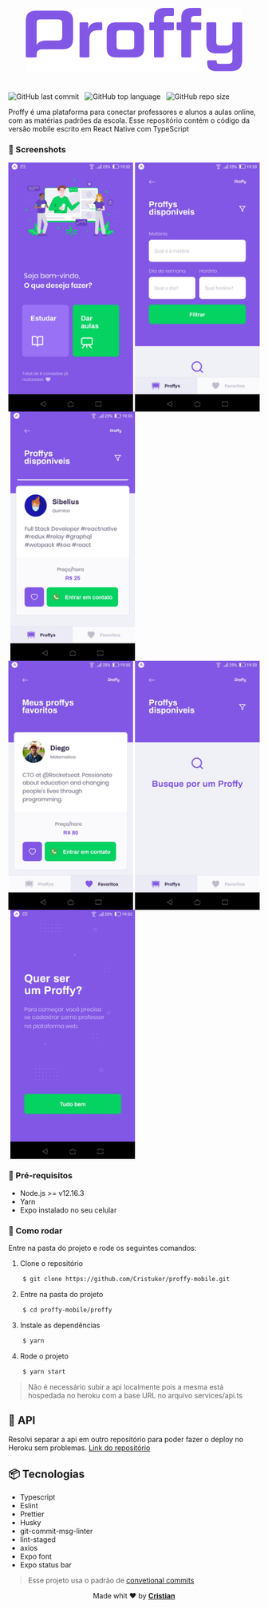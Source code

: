 <p align="center" >
    <img src="./.github/logo.png" alt="Logo"/>
</p>

#

![GitHub last commit](https://img.shields.io/github/last-commit/cristuker/proffy-mobile?color=%238257e5&style=flat-square)
&nbsp;
![GitHub top language](https://img.shields.io/github/languages/top/cristuker/proffy-mobile?color=%238257e5&style=flat-square)
&nbsp;
![GitHub repo size](https://img.shields.io/github/repo-size/cristuker/proffy-mobile?color=%238257e5&style=flat-square)

Proffy é uma plataforma para conectar professores e alunos a aulas online, com as matérias padrões da escola. Esse repositório contém o código da versão mobile escrito em React Native com TypeScript

### 📸 Screenshots

<div style="display:flex; flex-direction: row; flex-wrap: wrap;" >
    <img src="./.github/landing.jpeg" alt="Landing page" width="250"/>
    &nbsp;
    <img src="./.github/disponiveis.jpeg" alt="Filtrar"  width="250"/>
    &nbsp;
    <img src="./.github/disponiveis2.jpeg" alt="Proffys disponiveis"  width="250"/>
    &nbsp;
    <img src="./.github/favoritos.jpeg" alt="Proffys favoritos"  width="250"/>
    &nbsp;
    <img src="./.github/search.jpeg" alt="Empty state buscar proffys"  width="250"/>
    &nbsp;
    <img src="./.github/tudobem.jpeg" alt="Quer ser um Proffy?"  width="250"/>
</div>

### 🎒 Pré-requisitos

-   Node.js >= v12.16.3
-   Yarn
-   Expo instalado no seu celular

### 🏁 Como rodar

Entre na pasta do projeto e rode os seguintes comandos:

1. Clone o repositório

```bash
    $ git clone https://github.com/Cristuker/proffy-mobile.git
```

2. Entre na pasta do projeto

```bash
    $ cd proffy-mobile/proffy
```

3. Instale as dependências

```bash
    $ yarn
```

4. Rode o projeto

```bash
    $ yarn start
```

> Não é necessário subir a api localmente pois a mesma está hospedada no heroku com a base URL no arquivo services/api.ts

## 🚀 API

Resolvi separar a api em outro repositório para poder fazer o deploy no Heroku sem problemas.
<a href="https://github.com/Cristuker/proffy-api" target="_blank" >Link do repositório</a>

## 📦 Tecnologias

-   Typescript
-   Eslint
-   Prettier
-   Husky
-   git-commit-msg-linter
-   lint-staged
-   axios
-   Expo font
-   Expo status bar

> Esse projeto usa o padrão de [convetional commits](https://github.com/conventional-changelog/commitlint)

<p align="center">Made whit ❤️ by <strong><a href="http://cristuker.github.io" target="blank" >Cristian</></p></strong>
